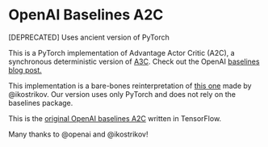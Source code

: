 # OpenAI Baselines A2C

[DEPRECATED] Uses ancient version of PyTorch

This is a PyTorch implementation of Advantage Actor Critic (A2C), a synchronous deterministic version of [A3C](https://arxiv.org/pdf/1602.01783v1.pdf). Check out the OpenAI [baselines blog post.](https://blog.openai.com/baselines-acktr-a2c/) 

This implementation is a bare-bones reinterpretation of [this one](https://github.com/ikostrikov/pytorch-a2c-ppo-acktr) made by @ikostrikov. Our version uses only PyTorch and does not rely on the baselines package.

This is the [original OpenAI baselines A2C](https://github.com/openai/baselines/tree/master/baselines/a2c) written in TensorFlow.

Many thanks to @openai and @ikostrikov!
